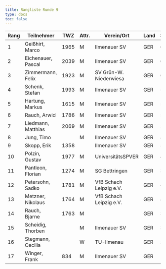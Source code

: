 ```yaml
---
title: Rangliste Runde 9
type: docs
toc: false
---
```


| Rang | Teilnehmer           | TWZ  | Attr. | Verein/Ort                | Land | S | R | V | Punkte | Buchh | SoBerg |
|------|-----------------------|------|-------|---------------------------|------|---|---|---|--------|-------|--------|
| 1    | Geißhirt, Marco       | 1965 | M     | Ilmenauer SV              | GER  | 6 | 2 | 1 | 7.0    | 49.5  | 38.75  |
| 2    | Eichenauer, Pascal    | 2039 | M     | Ilmenauer SV              | GER  | 6 | 2 | 1 | 7.0    | 48.5  | 37.00  |
| 3    | Zimmermann, Felix     | 1923 | M     | SV Grün-W. Niederwiesa    | GER  | 6 | 2 | 1 | 7.0    | 43.5  | 30.25  |
| 4    | Schenk, Stefan        | 1993 | M     | Ilmenauer SV              | GER  | 5 | 1 | 3 | 5.5    | 50.5  | 28.50  |
| 5    | Hartung, Markus       | 1615 | M     | Ilmenauer SV              | GER  | 5 | 1 | 3 | 5.5    | 49.0  | 26.00  |
| 6    | Rauch, Arwid          | 1786 | M     | Ilmenauer SV              | GER  | 5 | 1 | 3 | 5.5    | 45.5  | 23.50  |
| 7    | Liedmann, Matthias    | 2069 | M     | Ilmenauer SV              | GER  | 5 | 0 | 4 | 5.0    | 47.5  | 23.50  |
| 8    | Jung, Timo            |      | M     | Ilmenauer SV              | GER  | 4 | 2 | 3 | 5.0    | 41.0  | 19.50  |
| 9    | Skopp, Erik           | 1358 |       | Ilmenauer SV              | GER  | 5 | 0 | 4 | 5.0    | 38.5  | 15.50  |
| 10   | Polzin, Gustav        | 1977 | M     | UniversitätsSPVER         | GER  | 4 | 1 | 4 | 4.5    | 48.0  | 20.75  |
| 11   | Pantleon, Florian     | 1274 | M     | SG Bettringen             | GER  | 3 | 3 | 3 | 4.5    | 43.0  | 20.25  |
| 12   | Petersohn, Sadko      | 1781 | M     | VfB Schach Leipzig e.V.   | GER  | 4 | 1 | 4 | 4.5    | 41.5  | 16.25  |
| 13   | Metzner, Nikolaus     | 1764 | M     | VfB Schach Leipzig e.V.   | GER  | 4 | 1 | 4 | 4.5    | 38.0  | 13.75  |
| 14   | Rauch, Bjarne         | 1763 | M     |                           | GER  | 3 | 2 | 4 | 4.0    | 36.5  | 11.00  |
| 15   | Scheidig, Thorben     |      | M     | Ilmenauer SV              | GER  | 3 | 1 | 5 | 3.5    | 37.5  | 8.50   |
| 16   | Stegmann, Cecilia     |      | W     | TU-Ilmenau                | GER  | 2 | 0 | 7 | 2.0    | 35.0  | 3.00   |
| 17   | Winger, Frank         | 834  | M     | Ilmenauer SV              | GER  | 1 | 0 | 8 | 1.0    | 36.0  | 1.00   |